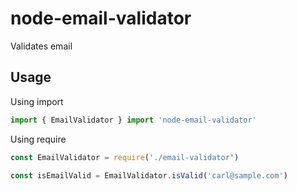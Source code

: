 # node-email-validator

Validates email

Usage
-----

Using import
```js
import { EmailValidator } import 'node-email-validator'
```

Using require
```js
const EmailValidator = require('./email-validator')
```

```js
const isEmailValid = EmailValidator.isValid('carl@sample.com')
```